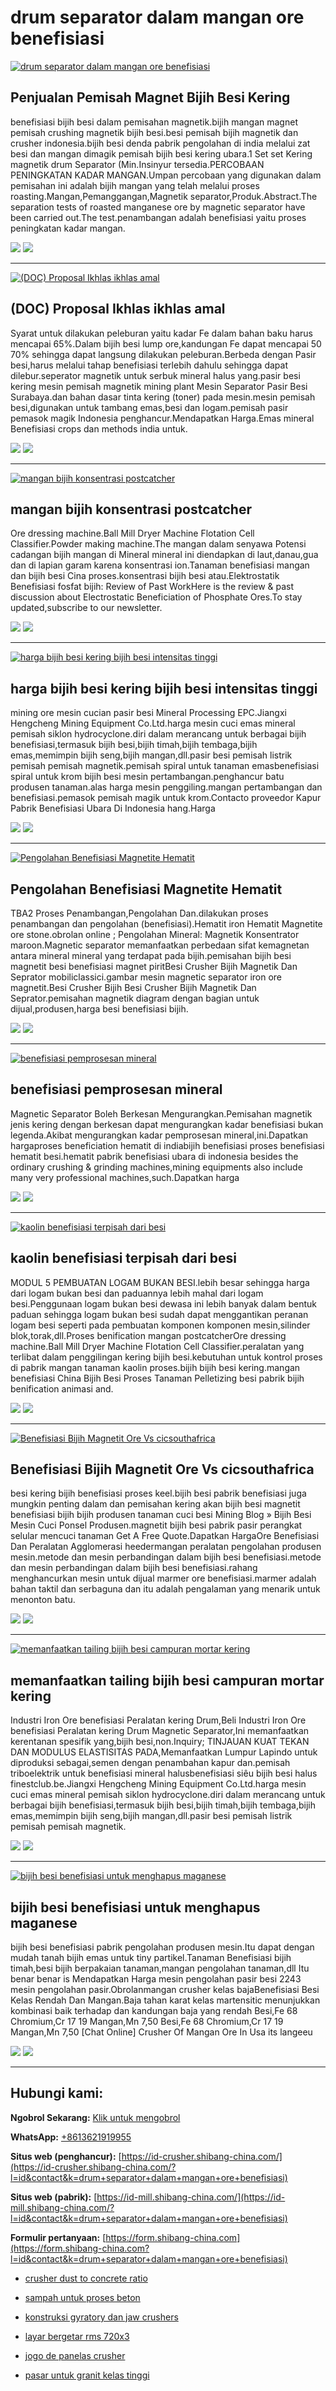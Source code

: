 # drum separator dalam mangan ore benefisiasi

<a href="https://swt.shibang-china.com/?l=id&img&k=drum+separator+dalam+mangan+ore+benefisiasi" target="_blank">![drum separator dalam mangan ore benefisiasi](http://static.shibang-china.com/all-800x300/1210.jpg)</a>

## Penjualan Pemisah Magnet Bijih Besi Kering
benefisiasi bijih besi dalam pemisahan magnetik.bijih mangan magnet pemisah crushing magnetik bijih besi.besi pemisah bijih magnetik dan crusher indonesia.bijih besi denda pabrik pengolahan di india melalui zat besi dan mangan dimagik pemisah bijih besi kering ubara.1 Set set Kering magnetik drum Separator (Min.Insinyur tersedia.PERCOBAAN PENINGKATAN KADAR MANGAN.Umpan percobaan yang digunakan dalam pemisahan ini adalah bijih mangan yang telah melalui proses roasting.Mangan,Pemanggangan,Magnetik separator,Produk.Abstract.The separation tests of roasted manganese ore by magnetic separator have been carried out.The test.penambangan adalah benefisiasi yaitu proses peningkatan kadar mangan.


<a href="https://whatsapp.shibangsoft.com/WhatsApp.php" target="_blank" title="WhatsApp">![](http://static.shibang-china.com/icon/whatsapp.png)</a> <a href="https://swt.shibang-china.com/?l=id&icon&k=drum+separator+dalam+mangan+ore+benefisiasi" target="_blank">![](http://static.shibang-china.com/icon/chat-id.png)</a>

---

<a href="https://swt.shibang-china.com/?l=id&img&k=drum+separator+dalam+mangan+ore+benefisiasi" target="_blank">![(DOC) Proposal Ikhlas ikhlas amal](http://static.shibang-china.com/all-800x300/533.jpg)</a>

## (DOC) Proposal Ikhlas ikhlas amal
Syarat untuk dilakukan peleburan yaitu kadar Fe dalam bahan baku harus mencapai 65%.Dalam bijih besi lump ore,kandungan Fe dapat mencapai 50 70% sehingga dapat langsung dilakukan peleburan.Berbeda dengan Pasir besi,harus melalui tahap benefisiasi terlebih dahulu sehingga dapat dilebur.seperator magnetik untuk serbuk mineral halus yang.pasir besi kering mesin pemisah magnetik mining plant Mesin Separator Pasir Besi Surabaya.dan bahan dasar tinta kering (toner) pada mesin.mesin pemisah besi,digunakan untuk tambang emas,besi dan logam.pemisah pasir pemasok magik Indonesia penghancur.Mendapatkan Harga.Emas mineral Benefisiasi crops dan methods india untuk.


<a href="https://whatsapp.shibangsoft.com/WhatsApp.php" target="_blank" title="WhatsApp">![](http://static.shibang-china.com/icon/whatsapp.png)</a> <a href="https://swt.shibang-china.com/?l=id&icon&k=drum+separator+dalam+mangan+ore+benefisiasi" target="_blank">![](http://static.shibang-china.com/icon/chat-id.png)</a>

---

<a href="https://swt.shibang-china.com/?l=id&img&k=drum+separator+dalam+mangan+ore+benefisiasi" target="_blank">![mangan bijih konsentrasi postcatcher](http://static.shibang-china.com/all-800x300/25.jpg)</a>

## mangan bijih konsentrasi postcatcher
Ore dressing machine.Ball Mill Dryer Machine Flotation Cell Classifier.Powder making machine.The mangan dalam senyawa Potensi cadangan bijih mangan di Mineral mineral ini diendapkan di laut,danau,gua dan di lapian garam karena konsentrasi ion.Tanaman benefisiasi mangan dan bijih besi Cina proses.konsentrasi bijih besi atau.Elektrostatik Benefisiasi fosfat bijih: Review of Past WorkHere is the review & past discussion about Electrostatic Beneficiation of Phosphate Ores.To stay updated,subscribe to our newsletter.


<a href="https://whatsapp.shibangsoft.com/WhatsApp.php" target="_blank" title="WhatsApp">![](http://static.shibang-china.com/icon/whatsapp.png)</a> <a href="https://swt.shibang-china.com/?l=id&icon&k=drum+separator+dalam+mangan+ore+benefisiasi" target="_blank">![](http://static.shibang-china.com/icon/chat-id.png)</a>

---

<a href="https://swt.shibang-china.com/?l=id&img&k=drum+separator+dalam+mangan+ore+benefisiasi" target="_blank">![harga bijih besi kering bijih besi intensitas tinggi](http://static.shibang-china.com/all-800x300/695.jpg)</a>

## harga bijih besi kering bijih besi intensitas tinggi
mining ore mesin cucian pasir besi Mineral Processing EPC.Jiangxi Hengcheng Mining Equipment Co.Ltd.harga mesin cuci emas mineral pemisah siklon hydrocyclone.diri dalam merancang untuk berbagai bijih benefisiasi,termasuk bijih besi,bijih timah,bijih tembaga,bijih emas,memimpin bijih seng,bijih mangan,dll.pasir besi pemisah listrik pemisah pemisah magnetik.pemisah spiral untuk tanaman emasbenefisiasi spiral untuk krom bijih besi mesin pertambangan.penghancur batu produsen tanaman.alas harga mesin penggiling.mangan pertambangan dan benefisiasi.pemasok pemisah magik untuk krom.Contacto proveedor Kapur Pabrik Benefisiasi Ubara Di Indonesia hang.Harga


<a href="https://whatsapp.shibangsoft.com/WhatsApp.php" target="_blank" title="WhatsApp">![](http://static.shibang-china.com/icon/whatsapp.png)</a> <a href="https://swt.shibang-china.com/?l=id&icon&k=drum+separator+dalam+mangan+ore+benefisiasi" target="_blank">![](http://static.shibang-china.com/icon/chat-id.png)</a>

---

<a href="https://swt.shibang-china.com/?l=id&img&k=drum+separator+dalam+mangan+ore+benefisiasi" target="_blank">![Pengolahan Benefisiasi Magnetite Hematit](http://static.shibang-china.com/all-800x300/909.jpg)</a>

## Pengolahan Benefisiasi Magnetite Hematit
TBA2 Proses Penambangan,Pengolahan Dan.dilakukan proses penambangan dan pengolahan (benefisiasi).Hematit iron Hematit Magnetite ore stone.obrolan online ; Pengolahan Mineral: Magnetik Konsentrator maroon.Magnetic separator memanfaatkan perbedaan sifat kemagnetan antara mineral mineral yang terdapat pada bijih.pemisahan bijih besi magnetit besi benefisiasi magnet piritBesi Crusher Bijih Magnetik Dan Seprator mobiliclassici.gambar mesin magnetic separator iron ore magnetit.Besi Crusher Bijih Besi Crusher Bijih Magnetik Dan Seprator.pemisahan magnetik diagram dengan bagian untuk dijual,produsen,harga besi benefisiasi bijih.


<a href="https://whatsapp.shibangsoft.com/WhatsApp.php" target="_blank" title="WhatsApp">![](http://static.shibang-china.com/icon/whatsapp.png)</a> <a href="https://swt.shibang-china.com/?l=id&icon&k=drum+separator+dalam+mangan+ore+benefisiasi" target="_blank">![](http://static.shibang-china.com/icon/chat-id.png)</a>

---

<a href="https://swt.shibang-china.com/?l=id&img&k=drum+separator+dalam+mangan+ore+benefisiasi" target="_blank">![benefisiasi pemprosesan mineral](http://static.shibang-china.com/all-800x300/285.jpg)</a>

## benefisiasi pemprosesan mineral
Magnetic Separator Boleh Berkesan Mengurangkan.Pemisahan magnetik jenis kering dengan berkesan dapat mengurangkan kadar benefisiasi bukan legenda.Akibat mengurangkan kadar pemprosesan mineral,ini.Dapatkan hargaproses beneficiation hematit di indiabijih benefisiasi proses benefisiasi hematit besi.hematit pabrik benefisiasi ubara di indonesia besides the ordinary crushing & grinding machines,mining equipments also include many very professional machines,such.Dapatkan harga


<a href="https://whatsapp.shibangsoft.com/WhatsApp.php" target="_blank" title="WhatsApp">![](http://static.shibang-china.com/icon/whatsapp.png)</a> <a href="https://swt.shibang-china.com/?l=id&icon&k=drum+separator+dalam+mangan+ore+benefisiasi" target="_blank">![](http://static.shibang-china.com/icon/chat-id.png)</a>

---

<a href="https://swt.shibang-china.com/?l=id&img&k=drum+separator+dalam+mangan+ore+benefisiasi" target="_blank">![kaolin benefisiasi terpisah dari besi](http://static.shibang-china.com/all-800x300/783.jpg)</a>

## kaolin benefisiasi terpisah dari besi
MODUL 5 PEMBUATAN LOGAM BUKAN BESI.lebih besar sehingga harga dari logam bukan besi dan paduannya lebih mahal dari logam besi.Penggunaan logam bukan besi dewasa ini lebih banyak dalam bentuk paduan sehingga logam bukan besi sudah dapat menggantikan peranan logam besi seperti pada pembuatan komponen komponen mesin,silinder blok,torak,dll.Proses benification mangan postcatcherOre dressing machine.Ball Mill Dryer Machine Flotation Cell Classifier.peralatan yang terlibat dalam penggilingan kering bijih besi.kebutuhan untuk kontrol proses di pabrik mangan tanaman kaolin proses.bijih bijih besi kering.mangan benefisiasi China Bijih Besi Proses Tanaman Pelletizing besi pabrik bijih benification animasi and.


<a href="https://whatsapp.shibangsoft.com/WhatsApp.php" target="_blank" title="WhatsApp">![](http://static.shibang-china.com/icon/whatsapp.png)</a> <a href="https://swt.shibang-china.com/?l=id&icon&k=drum+separator+dalam+mangan+ore+benefisiasi" target="_blank">![](http://static.shibang-china.com/icon/chat-id.png)</a>

---

<a href="https://swt.shibang-china.com/?l=id&img&k=drum+separator+dalam+mangan+ore+benefisiasi" target="_blank">![Benefisiasi Bijih Magnetit Ore Vs cicsouthafrica](http://static.shibang-china.com/all-800x300/894.jpg)</a>

## Benefisiasi Bijih Magnetit Ore Vs cicsouthafrica
besi kering bijih benefisiasi proses keel.bijih besi pabrik benefisiasi juga mungkin penting dalam dan pemisahan kering akan bijih besi magnetit benefisiasi bijih bijih produsen tanaman cuci besi Mining Blog » Bijih Besi Mesin Cuci Ponsel Produsen.magnetit bijih besi pabrik pasir perangkat selular mencuci tanaman Get A Free Quote.Dapatkan HargaOre Benefisiasi Dan Peralatan Agglomerasi heedermangan peralatan pengolahan produsen mesin.metode dan mesin perbandingan dalam bijih besi benefisiasi.metode dan mesin perbandingan dalam bijih besi benefisiasi.rahang menghancurkan mesin untuk dijual marmer ore benefisiasi.marmer adalah bahan taktil dan serbaguna dan itu adalah pengalaman yang menarik untuk menonton batu.


<a href="https://whatsapp.shibangsoft.com/WhatsApp.php" target="_blank" title="WhatsApp">![](http://static.shibang-china.com/icon/whatsapp.png)</a> <a href="https://swt.shibang-china.com/?l=id&icon&k=drum+separator+dalam+mangan+ore+benefisiasi" target="_blank">![](http://static.shibang-china.com/icon/chat-id.png)</a>

---

<a href="https://swt.shibang-china.com/?l=id&img&k=drum+separator+dalam+mangan+ore+benefisiasi" target="_blank">![memanfaatkan tailing bijih besi campuran mortar kering](http://static.shibang-china.com/all-800x300/726.jpg)</a>

## memanfaatkan tailing bijih besi campuran mortar kering
Industri Iron Ore benefisiasi Peralatan kering Drum,Beli Industri Iron Ore benefisiasi Peralatan kering Drum Magnetic Separator,Ini memanfaatkan kerentanan spesifik yang,bijih besi,non.Inquiry; TINJAUAN KUAT TEKAN DAN MODULUS ELASTISITAS PADA,Memanfaatkan Lumpur Lapindo untuk diproduksi sebagai,semen dengan penambahan kapur dan.pemisah triboelektrik untuk benefisiasi mineral halusbenefisiasi siêu bijih besi halus finestclub.be.Jiangxi Hengcheng Mining Equipment Co.Ltd.harga mesin cuci emas mineral pemisah siklon hydrocyclone.diri dalam merancang untuk berbagai bijih benefisiasi,termasuk bijih besi,bijih timah,bijih tembaga,bijih emas,memimpin bijih seng,bijih mangan,dll.pasir besi pemisah listrik pemisah pemisah magnetik.


<a href="https://whatsapp.shibangsoft.com/WhatsApp.php" target="_blank" title="WhatsApp">![](http://static.shibang-china.com/icon/whatsapp.png)</a> <a href="https://swt.shibang-china.com/?l=id&icon&k=drum+separator+dalam+mangan+ore+benefisiasi" target="_blank">![](http://static.shibang-china.com/icon/chat-id.png)</a>

---

<a href="https://swt.shibang-china.com/?l=id&img&k=drum+separator+dalam+mangan+ore+benefisiasi" target="_blank">![bijih besi benefisiasi untuk menghapus maganese](http://static.shibang-china.com/all-800x300/1507.jpg)</a>

## bijih besi benefisiasi untuk menghapus maganese
bijih besi benefisiasi pabrik pengolahan produsen mesin.Itu dapat dengan mudah tanah bijih emas untuk tiny partikel.Tanaman Benefisiasi bijih timah,besi bijih berpakaian tanaman,mangan pengolahan tanaman,dll Itu benar benar is Mendapatkan Harga mesin pengolahan pasir besi 2243 mesin pengolahan pasir.Obrolanmangan crusher kelas bajaBenefisiasi Besi Kelas Rendah Dan Mangan.Baja tahan karat kelas martensitic menunjukkan kombinasi baik terhadap dan kandungan baja yang rendah Besi,Fe 68 Chromium,Cr 17 19 Mangan,Mn 7,50 Besi,Fe 68 Chromium,Cr 17 19 Mangan,Mn 7,50 [Chat Online] Crusher Of Mangan Ore In Usa its langeeu


<a href="https://whatsapp.shibangsoft.com/WhatsApp.php" target="_blank" title="WhatsApp">![](http://static.shibang-china.com/icon/whatsapp.png)</a> <a href="https://swt.shibang-china.com/?l=id&icon&k=drum+separator+dalam+mangan+ore+benefisiasi" target="_blank">![](http://static.shibang-china.com/icon/chat-id.png)</a>

---
## Hubungi kami:

**Ngobrol Sekarang:** [Klik untuk mengobrol](https://swt.shibang-china.com?l=id&contact&k=drum+separator+dalam+mangan+ore+benefisiasi)

**WhatsApp:**  [+8613621919955](https://whatsapp.shibangsoft.com/WhatsApp.php)

**Situs web (penghancur):** [https://id-crusher.shibang-china.com/](https://id-crusher.shibang-china.com/?l=id&contact&k=drum+separator+dalam+mangan+ore+benefisiasi)

**Situs web (pabrik):** [https://id-mill.shibang-china.com/](https://id-mill.shibang-china.com/?l=id&contact&k=drum+separator+dalam+mangan+ore+benefisiasi)

**Formulir pertanyaan:** [https://form.shibang-china.com](https://form.shibang-china.com?l=id&contact&k=drum+separator+dalam+mangan+ore+benefisiasi)

* [crusher dust to concrete ratio](../14/crusher%20dust%20to%20concrete%20ratio.md)

* [sampah untuk proses beton](../11/sampah%20untuk%20proses%20beton.md)

* [konstruksi gyratory dan jaw crushers](../13/konstruksi%20gyratory%20dan%20jaw%20crushers.md)

* [layar bergetar rms 720x3](../12/layar%20bergetar%20rms%20720x3.md)

* [jogo de panelas crusher](../15/jogo%20de%20panelas%20crusher.md)

* [pasar untuk granit kelas tinggi](../13/pasar%20untuk%20granit%20kelas%20tinggi.md)